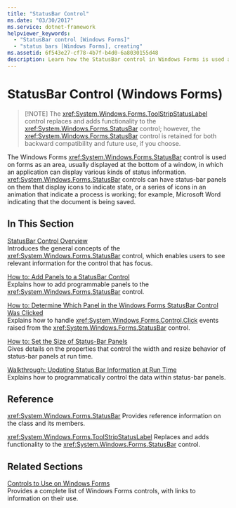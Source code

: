 ```yaml
---
title: "StatusBar Control"
ms.date: "03/30/2017"
ms.service: dotnet-framework
helpviewer_keywords:
  - "StatusBar control [Windows Forms]"
  - "status bars [Windows Forms], creating"
ms.assetid: 6f543e27-cf78-4b7f-b4d0-6a8030155d48
description: Learn how the StatusBar control in Windows Forms is used as an area in which an application can display status information.
---
```

# StatusBar Control (Windows Forms)
>
> [!NOTE]
> The <xref:System.Windows.Forms.ToolStripStatusLabel> control replaces and adds functionality to the <xref:System.Windows.Forms.StatusBar> control; however, the <xref:System.Windows.Forms.StatusBar> control is retained for both backward compatibility and future use, if you choose.

The Windows Forms <xref:System.Windows.Forms.StatusBar> control is used on forms as an area, usually displayed at the bottom of a window, in which an application can display various kinds of status information. <xref:System.Windows.Forms.StatusBar> controls can have status-bar panels on them that display icons to indicate state, or a series of icons in an animation that indicate a process is working; for example, Microsoft Word indicating that the document is being saved.

## In This Section

[StatusBar Control Overview](statusbar-control-overview-windows-forms.md)\
Introduces the general concepts of the <xref:System.Windows.Forms.StatusBar> control, which enables users to see relevant information for the control that has focus.

[How to: Add Panels to a StatusBar Control](how-to-add-panels-to-a-statusbar-control.md)\
Explains how to add programmable panels to the <xref:System.Windows.Forms.StatusBar> control.

[How to: Determine Which Panel in the Windows Forms StatusBar Control Was Clicked](determine-which-panel-wf-statusbar-control-was-clicked.md)\
Explains how to handle <xref:System.Windows.Forms.Control.Click> events raised from the <xref:System.Windows.Forms.StatusBar> control.

[How to: Set the Size of Status-Bar Panels](how-to-set-the-size-of-status-bar-panels.md)\
Gives details on the properties that control the width and resize behavior of status-bar panels at run time.

[Walkthrough: Updating Status Bar Information at Run Time](walkthrough-updating-status-bar-information-at-run-time.md)\
Explains how to programmatically control the data within status-bar panels.

## Reference

<xref:System.Windows.Forms.StatusBar>
Provides reference information on the class and its members.

<xref:System.Windows.Forms.ToolStripStatusLabel>
Replaces and adds functionality to the <xref:System.Windows.Forms.StatusBar> control.

## Related Sections

[Controls to Use on Windows Forms](controls-to-use-on-windows-forms.md)\
Provides a complete list of Windows Forms controls, with links to information on their use.
